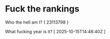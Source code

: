 # Fuck the rankings

Who the hell am I?
{ 23113798 }

What fucking year is it?
[ 2025-10-15T14:46:40Z ]
